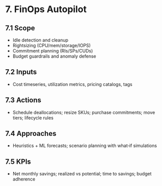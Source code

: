 # 7. FinOps Autopilot

## 7.1 Scope
- Idle detection and cleanup
- Rightsizing (CPU/mem/storage/IOPS)
- Commitment planning (RIs/SPs/CUDs)
- Budget guardrails and anomaly defense

## 7.2 Inputs
- Cost timeseries, utilization metrics, pricing catalogs, tags

## 7.3 Actions
- Schedule deallocations; resize SKUs; purchase commitments; move tiers; lifecycle rules

## 7.4 Approaches
- Heuristics + ML forecasts; scenario planning with what‑if simulations

## 7.5 KPIs
- Net monthly savings; realized vs potential; time to savings; budget adherence

